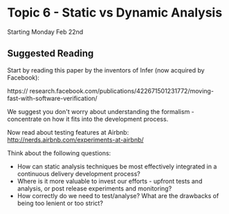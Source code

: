 # Topic 6 - Static vs Dynamic Analysis

Starting Monday Feb 22nd

## Suggested Reading

Start by reading this paper by the inventors of Infer (now acquired by Facebook): 

https:// research.facebook.com/publications/422671501231772/moving-fast-with-software-verification/

We suggest you don't worry about understanding the formalism - concentrate on how it fits into the development process.

Now read about testing features at Airbnb: http://nerds.airbnb.com/experiments-at-airbnb/


Think about the following questions:

- How can static analysis techniques be most effectively integrated in a continuous delivery development process?
- Where is it more valuable to invest our efforts - upfront tests and analysis, or post release experiments and monitoring?
- How correctly do we need to test/analyse? What are the drawbacks of being too lenient or too strict?